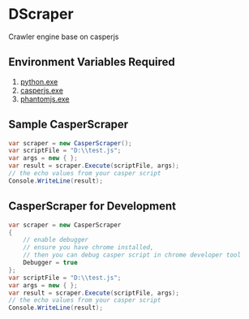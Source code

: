 # DScraper
Crawler engine base on casperjs

Environment Variables Required
------------
1. [python.exe](https://www.python.org/)
2. [casperjs.exe](http://casperjs.org/)
3. [phantomjs.exe](http://phantomjs.org/)

Sample CasperScraper
------------
```c#
var scraper = new CasperScraper();
var scriptFile = "D:\\test.js";
var args = new { };
var result = scraper.Execute(scriptFile, args);
// the echo values from your casper script
Console.WriteLine(result);
```

CasperScraper for Development
------------
```c#
var scraper = new CasperScraper
{
    // enable debugger
    // ensure you have chrome installed,
    // then you can debug casper script in chrome developer tool
    Debugger = true
};
var scriptFile = "D:\\test.js";
var args = new { };
var result = scraper.Execute(scriptFile, args);
// the echo values from your casper script
Console.WriteLine(result);
```
